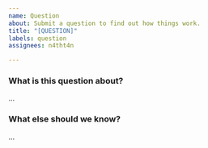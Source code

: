 ```yaml
---
name: Question
about: Submit a question to find out how things work.
title: "[QUESTION]"
labels: question
assignees: n4tht4n

---
```


### What is this question about?

…

### What else should we know?

…
